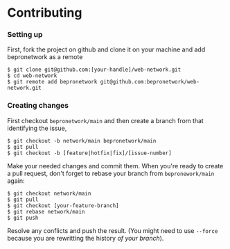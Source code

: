 # Contributing

### Setting up

First, fork the project on github and clone it on your machine and add bepronetwork as a remote

```
$ git clone git@github.com:[your-handle]/web-network.git
$ cd web-network
$ git remote add bepronetwork git@github.com:bepronetwork/web-network.git
```

### Creating changes

First checkout `bepronetwork/main` and then create a branch from that identifying the issue,

```
$ git checkout -b network/main bepronetwork/main
$ git pull
$ git checkout -b [feature|hotfix|fix]/[issue-number]
```

Make your needed changes and commit them. When you're ready to create a pull request, don't forget
to rebase your branch from `bepronework/main` again:

```
$ git checkout network/main
$ git pull
$ git checkout [your-feature-branch]
$ git rebase network/main
$ git push
```

Resolve any conflicts and push the result. (You might need to use `--force` because you are
rewritting the history _of your branch_).
